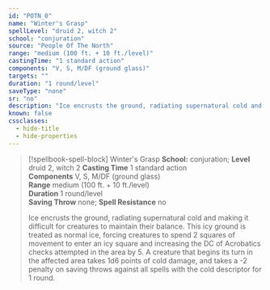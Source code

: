 ```yaml
---
id: "POTN_0"
name: "Winter's Grasp"
spellLevel: "druid 2, witch 2"
school: "conjuration"
source: "People Of The North"
range: "medium (100 ft. + 10 ft./level)"
castingTime: "1 standard action"
components: "V, S, M/DF (ground glass)"
targets: ""
duration: "1 round/level"
saveType: "none"
sr: "no"
description: "Ice encrusts the ground, radiating supernatural cold and making it difficult for creatures to maintain their balance. This icy ground is treated as normal ice, forcing creatures to spend 2 squares of movement to enter an icy square and increasing the DC of Acrobatics checks attempted in the area by 5. A creature that begins its turn in the affected area takes 1d6 points of cold damage, and takes a -2 penalty on saving throws against all spells with the cold descriptor for 1 round."
known: false
cssclasses:
  - hide-title
  - hide-properties
---
```


> [!spellbook-spell-block] Winter's Grasp
> **School:** conjuration; **Level** druid 2, witch 2
> **Casting Time** 1 standard action  
> **Components** V, S, M/DF (ground glass)  
> **Range** medium (100 ft. + 10 ft./level)  
> **Duration** 1 round/level  
> **Saving Throw** none; **Spell Resistance** no
> 
> Ice encrusts the ground, radiating supernatural cold and making it difficult for creatures to maintain their balance. This icy ground is treated as normal ice, forcing creatures to spend 2 squares of movement to enter an icy square and increasing the DC of Acrobatics checks attempted in the area by 5. A creature that begins its turn in the affected area takes 1d6 points of cold damage, and takes a -2 penalty on saving throws against all spells with the cold descriptor for 1 round.